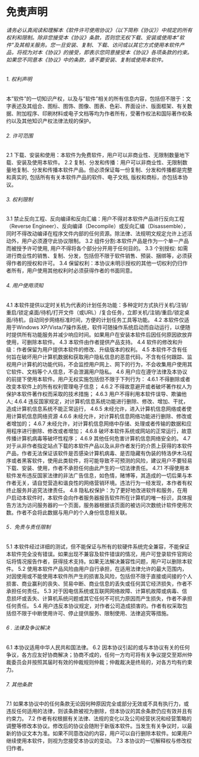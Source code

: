# 免责声明
###### 请务必认真阅读和理解本《软件许可使用协议》（以下简称《协议》）中规定的所有权利和限制。除非您接受本《协议》条款，否则您无权下载、安装或使用本”软件”及其相关服务。您一旦安装、复制、下载、访问或以其它方式使用本软件产品，将视为对本《协议》的接受，即表示您同意接受本《协议》各项条款的约束。如果您不同意本《协议》中的条款，请不要安装、复制或使用本软件。
######  1. 权利声明
本”软件”的一切知识产权，以及与”软件”相关的所有信息内容，包括但不限于：文字表述及其组合、图标、图饰、图像、图表、色彩、界面设计、版面框架、有关数据、附加程序、印刷材料或电子文档等均为作者所有，受著作权法和国际著作权条约以及其他知识产权法律法规的保护。
######  2. 许可范围
2.1 下载、安装和使用：本软件为免费软件，用户可以非商业性、无限制数量地下载、安装及使用本软件。
2.2 复制、分发和传播：用户可以非商业性、无限制数量地复制、分发和传播本软件产品。但必须保证每一份复制、分发和传播都是完整和真实的, 包括所有有关本软件产品的软件、电子文档, 版权和商标，亦包括本协议。
######  3. 权利限制
3.1 禁止反向工程、反向编译和反向汇编：用户不得对本软件产品进行反向工程（Reverse Engineer）、反向编译（Decompile）或反向汇编（Disassemble），同时不得改动编译在程序文件内部的任何资源。除法律、法规明文规定允许上述活动外，用户必须遵守此协议限制。
3.2 组件分割:本软件产品是作为一个单一产品而被授予许可使用, 用户不得将各个部分分开用于任何目的。
3.3 个别授权: 如需进行商业性的销售、复制、分发，包括但不限于软件销售、预装、捆绑等，必须获得作者的授权和许可。
3.4 保留权利：本协议未明示授权的其他一切权利仍归作者所有，用户使用其他权利时必须获得作者的书面同意。
######  4. 用户使用须知
4.1 本软件提供以定时关机为代表的计划任务功能：多种定时方式执行关机/注销/重启/锁定桌面/待机/打开文件（或URL）/复合任务，立即关机/注销/重启/锁定桌面/待机，自动同步网络标准时间，方便的计划任务工具等功能。
4.2 本软件仅适用于Windows XP/Vista/7操作系统，软件可随操作系统启动而自动运行，以便随时提供所有功能服务并减少响应时间。如果用户在安装本软件后因任何原因欲放弃使用，可删除本软件。
4.3 本软件由作者提供产品支持。
4.4 软件的修改和升级：作者保留为用户提供本软件的修改、升级版本的权利。
4.5 本软件不含有任何旨在破坏用户计算机数据和获取用户隐私信息的恶意代码，不含有任何跟踪、监视用户计算机的功能代码，不会监控用户网上、网下的行为，不会收集用户使用其它软件、文档等个人信息，不会泄漏用户隐私。
4.6 用户应在遵守法律及本协议的前提下使用本软件。用户无权实施包括但不限于下列行为：
4.6.1 不得删除或者改变本软件上的所有权利管理电子信息；
4.6.2 不得故意避开或者破坏著作权人为保护本软件著作权而采取的技术措施；
4.6.3 用户不得利用本软件误导、欺骗他人;
4.6.4 违反国家规定，对计算机信息系统功能进行删除、修改、增加、干扰，造成计算机信息系统不能正常运行，
4.6.5 未经允许，进入计算机信息网络或者使用计算机信息网络资源
4.6.6 未经允许，对计算机信息网络功能进行删除、修改或者增加的；
4.6.7 未经允许，对计算机信息网络中存储、处理或者传输的数据和应用程序进行删除、修改或者增加；
4.6.8 破坏本软件系统或网站的正常运行，故意传播计算机病毒等破坏性程序；
4.6.9 其他任何危害计算机信息网络安全的。
4.7 对于从非作者指定站点下载的本软件产品以及从非作者发行的介质上获得的本软件产品，作者无法保证该软件是否感染计算机病毒、是否隐藏有伪装的特洛伊木马程序或者黑客软件，使用此类软件，将可能导致不可预测的风险，建议用户不要轻易下载、安装、使用，作者不承担任何由此产生的一切法律责任。
4.7.1 不得使用本软件发布违反国家法律的非法广告信息，如色情，赌博等，其造成的一切后果与本作者无关，请自觉营造和谐良性的网络营销环境。违法行为一经发现，本作者有权终止服务并追究法律责任。
4.8 隐私权保护：为了更好地改进软件和服务，在用户启动本软件时，本软件会向作者服务器报告软件所在计算机的唯一标识，具体报告方法为访问服务器的一个页面，服务器根据该页面的被访问次数统计软件使用次数。作者不会将此数据与用户的个人身份信息相关联。
######  5．免责与责任限制
5.1 本软件经过详细的测试，但不能保证与所有的软硬件系统完全兼容，不能保证本软件完全没有错误。如果出现不兼容及软件错误的情况，用户可登录软件官网论坛将情况报告作者，获得技术支持。如果无法解决兼容性问题，用户可以删除本软件。
5.2 使用本软件产品风险由用户自行承担，在适用法律允许的最大范围内，对因使用或不能使用本软件所产生的损害及风险，包括但不限于直接或间接的个人损害、商业赢利的丧失、贸易中断、商业信息的丢失或任何其它经济损失，作者不承担任何责任。
5.3 对于因电信系统或互联网网络故障、计算机故障或病毒、信息损坏或丢失、计算机系统问题或其它任何不可抗力原因而产生损失，作者不承担任何责任。
5.4 用户违反本协议规定，对作者公司造成损害的。作者有权采取包括但不限于中断使用许可、停止提供服务、限制使用、法律追究等措施。
######  6 . 法律及争议解决
6.1 本协议适用中华人民共和国法律。
6.2 因本协议引起的或与本协议有关的任何争议，各方应友好协商解决；协商不成的，任何一方均可将有关争议提交至郑州仲裁委员会并按照其届时有效的仲裁规则仲裁；仲裁裁决是终局的，对各方均有约束力。
######  7. 其他条款
7.1 如果本协议中的任何条款无论因何种原因完全或部分无效或不具有执行力，或违反任何适用的法律，则该条款被视为删除，但本协议的其余条款仍应有效并且有约束力。
7.2 作者有权根据有关法律、法规的变化以及公司经营状况和经营策略的调整等修改本协议。修改后的协议会随附于新版本软件。当发生有关争议时，以最新的协议文本为准。如果不同意改动的内容，用户可以自行删除本软件。如果用户继续使用本软件，则视为您接受本协议的变动。
7.3 本协议的一切解释权与修改权归作者。
